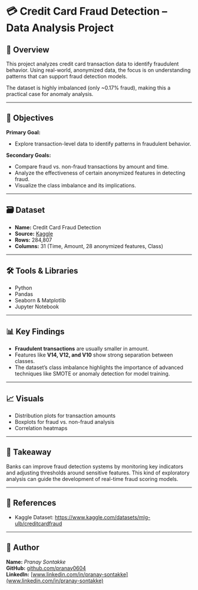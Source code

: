 # 💳 Credit Card Fraud Detection – Data Analysis Project

## 📘 Overview

This project analyzes credit card transaction data to identify fraudulent behavior. Using real-world, anonymized data, the focus is on understanding patterns that can support fraud detection models.

The dataset is highly imbalanced (only ~0.17% fraud), making this a practical case for anomaly analysis.

---

## 🎯 Objectives

**Primary Goal:**
- Explore transaction-level data to identify patterns in fraudulent behavior.

**Secondary Goals:**
- Compare fraud vs. non-fraud transactions by amount and time.
- Analyze the effectiveness of certain anonymized features in detecting fraud.
- Visualize the class imbalance and its implications.

---

## 🗃️ Dataset

- **Name:** Credit Card Fraud Detection  
- **Source:** [Kaggle](https://www.kaggle.com/datasets/mlg-ulb/creditcardfraud)  
- **Rows:** 284,807  
- **Columns:** 31 (Time, Amount, 28 anonymized features, Class)

---

## 🛠️ Tools & Libraries

- Python
- Pandas
- Seaborn & Matplotlib
- Jupyter Notebook

---

## 📊 Key Findings

- **Fraudulent transactions** are usually smaller in amount.
- Features like **V14, V12, and V10** show strong separation between classes.
- The dataset’s class imbalance highlights the importance of advanced techniques like SMOTE or anomaly detection for model training.

---

## 📈 Visuals

- Distribution plots for transaction amounts
- Boxplots for fraud vs. non-fraud analysis
- Correlation heatmaps

---

## 🧠 Takeaway

Banks can improve fraud detection systems by monitoring key indicators and adjusting thresholds around sensitive features. This kind of exploratory analysis can guide the development of real-time fraud scoring models.

---

## 📎 References

- Kaggle Dataset: https://www.kaggle.com/datasets/mlg-ulb/creditcardfraud

---

## 🙋 Author

**Name:** *Pranay Sontakke*  
**GitHub:** [github.com/pranay0604](https://github.com/pranay0604)  
**LinkedIn:** [www.linkedin.com/in/pranay-sontakke](www.linkedin.com/in/pranay-sontakke)
